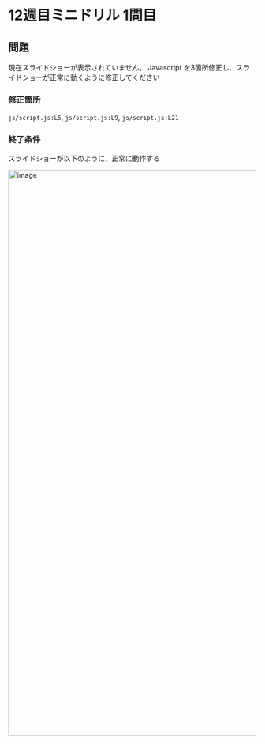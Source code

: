 # 12週目ミニドリル 1問目

## 問題
現在スライドショーが表示されていません。
Javascript を3箇所修正し、スライドショーが正常に動くように修正してください

### 修正箇所

`js/script.js:L5`, `js/script.js:L9`, `js/script.js:L21` 

### 終了条件
スライドショーが以下のように、正常に動作する

<img width="1147" alt="image" src="https://github.com/posse-ap/drill-ph1/assets/86785032/756f4a53-04b0-4d8c-8b54-88ad0aafbdf0">
